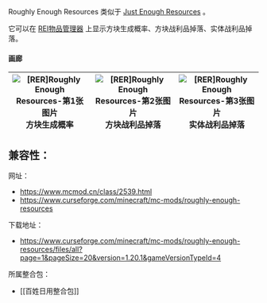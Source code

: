 Roughly Enough Resources 类似于 [Just Enough Resources](https://www.mcmod.cn/class/855.html "Just Enough Resources") 。

它可以在 [REI物品管理器](https://www.mcmod.cn/class/1674.html "Roughly Enough Items") 上显示方块生成概率、方块战利品掉落、实体战利品掉落。

#### 画廊

| ![[RER]Roughly Enough Resources-第1张图片](https://i.mcmod.cn/editor/upload/20200516/1589636446_40805_cwQf.webp)方块生成概率 | ![[RER]Roughly Enough Resources-第2张图片](https://i.mcmod.cn/editor/upload/20200516/1589636427_40805_uHvh.webp)方块战利品掉落 | ![[RER]Roughly Enough Resources-第3张图片](https://i.mcmod.cn/editor/upload/20200516/1589636462_40805_OjEQ.webp)实体战利品掉落 |
| ------------------------------------------------------------------------------------------------------------------ | ------------------------------------------------------------------------------------------------------------------- | ------------------------------------------------------------------------------------------------------------------- |

兼容性：
- 

网址：
- https://www.mcmod.cn/class/2539.html
- https://www.curseforge.com/minecraft/mc-mods/roughly-enough-resources

下载地址：
- https://www.curseforge.com/minecraft/mc-mods/roughly-enough-resources/files/all?page=1&pageSize=20&version=1.20.1&gameVersionTypeId=4

所属整合包：
- [[百姓日用整合包]]
